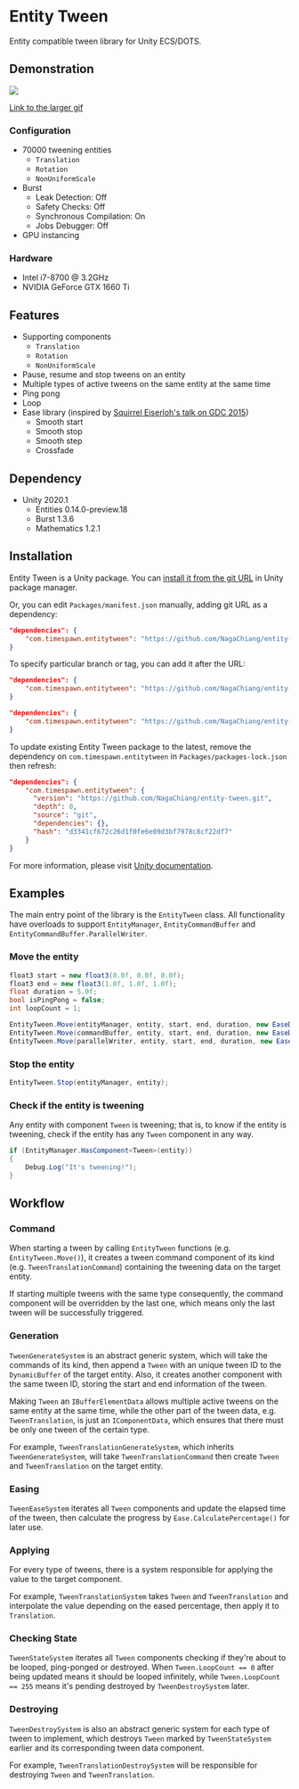 # Entity Tween

Entity compatible tween library for Unity ECS/DOTS.

## Demonstration

![](https://i.imgur.com/3GM0RCE.gif)

[Link to the larger gif](https://i.imgur.com/3oZnviK.gif)

### Configuration

- 70000 tweening entities
    - `Translation`
    - `Rotation`
    - `NonUniformScale`
- Burst
    - Leak Detection: Off
    - Safety Checks: Off
    - Synchronous Compilation: On
    - Jobs Debugger: Off
- GPU instancing

### Hardware

- Intel i7-8700 @ 3.2GHz
- NVIDIA GeForce GTX 1660 Ti

## Features

- Supporting components
    - `Translation`
    - `Rotation`
    - `NonUniformScale`
- Pause, resume and stop tweens on an entity
- Multiple types of active tweens on the same entity at the same time
- Ping pong
- Loop
- Ease library (inspired by [Squirrel Eiserloh's talk on GDC 2015](https://www.youtube.com/watch?v=mr5xkf6zSzk))
    - Smooth start
    - Smooth stop
    - Smooth step
    - Crossfade

## Dependency

- Unity 2020.1
  - Entities 0.14.0-preview.18
  - Burst 1.3.6
  - Mathematics 1.2.1

## Installation

Entity Tween is a Unity package. You can [install it from the git URL](https://docs.unity3d.com/2020.1/Documentation/Manual/upm-ui-giturl.html) in Unity package manager.

Or, you can edit `Packages/manifest.json` manually, adding git URL as a dependency:

```json
"dependencies": {
    "com.timespawn.entitytween": "https://github.com/NagaChiang/entity-tween.git"
}
```

To specify particular branch or tag, you can add it after the URL:

```json
"dependencies": {
    "com.timespawn.entitytween": "https://github.com/NagaChiang/entity-tween.git#develop"
}
```

```json
"dependencies": {
    "com.timespawn.entitytween": "https://github.com/NagaChiang/entity-tween.git#v0.1.0"
}
```

To update existing Entity Tween package to the latest, remove the dependency on `com.timespawn.entitytween` in `Packages/packages-lock.json` then refresh:

```json
"dependencies": {
    "com.timespawn.entitytween": {
      "version": "https://github.com/NagaChiang/entity-tween.git",
      "depth": 0,
      "source": "git",
      "dependencies": {},
      "hash": "d3341cf672c26d1f0fe6e09d3bf7978c8cf22df7"
    }
}
```

For more information, please visit [Unity documentation](https://docs.unity3d.com/2020.1/Documentation/Manual/upm-git.html).

## Examples

The main entry point of the library is the `EntityTween` class. All functionality have overloads to support `EntityManager`, `EntityCommandBuffer` and `EntityCommandBuffer.ParallelWriter`.

### Move the entity

```cs
float3 start = new float3(0.0f, 0.0f, 0.0f);
float3 end = new float3(1.0f, 1.0f, 1.0f);
float duration = 5.0f;
bool isPingPong = false;
int loopCount = 1;

EntityTween.Move(entityManager, entity, start, end, duration, new EaseDesc(EaseType.SmoothStep, 2), isPingPong, loopCount);
EntityTween.Move(commandBuffer, entity, start, end, duration, new EaseDesc(EaseType.SmoothStep, 2), isPingPong, loopCount);
EntityTween.Move(parallelWriter, entity, start, end, duration, new EaseDesc(EaseType.SmoothStep, 2), isPingPong, loopCount);
```

### Stop the entity

```cs
EntityTween.Stop(entityManager, entity);
```

### Check if the entity is tweening

Any entity with component `Tween` is tweening; that is, to know if the entity is tweening, check if the entity has any `Tween` component in any way.

```cs
if (EntityManager.HasComponent<Tween>(entity))
{
    Debug.Log("It's tweening!");
}
```

## Workflow

### Command

When starting a tween by calling `EntityTween` functions (e.g. `EntityTween.Move()`), it creates a tween command component of its kind (e.g. `TweenTranslationCommand`) containing the tweening data on the target entity.

If starting multiple tweens with the same type consequently, the command component will be overridden by the last one, which means only the last tween will be successfully triggered.

### Generation

`TweenGenerateSystem` is an abstract generic system, which will take the commands of its kind, then append a `Tween` with an unique tween ID to the `DynamicBuffer` of the target entity. Also, it creates another component with the same tween ID, storing the start and end information of the tween.

Making `Tween` an `IBufferElementData` allows multiple active tweens on the same entity at the same time, while the other part of the tween data, e.g. `TweenTranslation`, is just an `IComponentData`, which ensures that there must be only one tween of the certain type.

For example, `TweenTranslationGenerateSystem`, which inherits `TweenGenerateSystem`, will take `TweenTranslationCommand` then create `Tween` and `TweenTranslation` on the target entity.

### Easing

`TweenEaseSystem` iterates all `Tween` components and update the elapsed time of the tween, then calculate the progress by `Ease.CalculatePercentage()` for later use.

### Applying

For every type of tweens, there is a system responsible for applying the value to the target component.

For example, `TweenTranslationSystem` takes `Tween` and `TweenTranslation` and interpolate the value depending on the eased percentage, then apply it to `Translation`.

### Checking State

`TweenStateSystem` iterates all `Tween` components checking if they're about to be looped, ping-ponged or destroyed. When `Tween.LoopCount == 0` after being updated means it should be looped infinitely, while `Tween.LoopCount == 255` means it's pending destroyed by `TweenDestroySystem` later.

### Destroying

`TweenDestroySystem` is also an abstract generic system for each type of tween to implement, which destroys `Tween` marked by `TweenStateSystem` earlier and its corresponding tween data component.

For example, `TweenTranslationDestroySystem` will be responsible for destroying `Tween` and `TweenTranslation`.